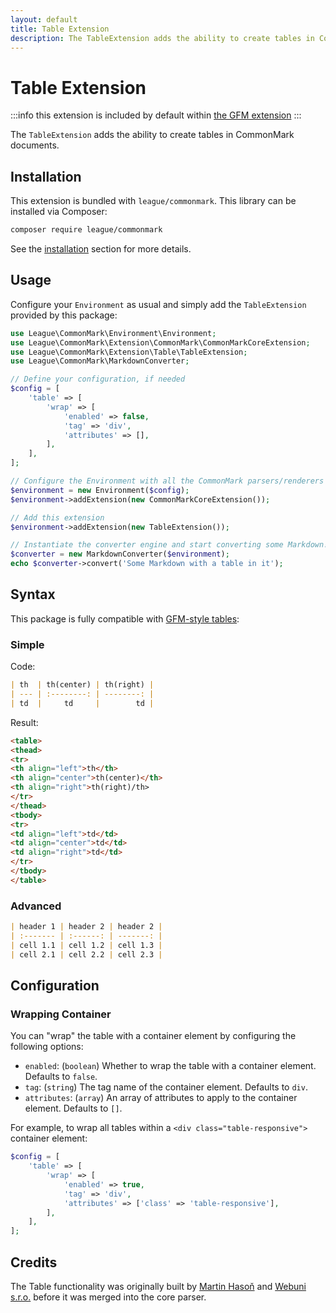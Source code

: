 ```yaml
---
layout: default
title: Table Extension
description: The TableExtension adds the ability to create tables in CommonMark documents
---
```


# Table Extension

:::info
 this extension is included by default within [the GFM extension](/extensions/github-flavored-markdown)
:::

The `TableExtension` adds the ability to create tables in CommonMark documents.

## Installation

This extension is bundled with `league/commonmark`. This library can be installed via Composer:

```bash
composer require league/commonmark
```

See the [installation](/installation) section for more details.

## Usage

Configure your `Environment` as usual and simply add the `TableExtension` provided by this package:

```php
use League\CommonMark\Environment\Environment;
use League\CommonMark\Extension\CommonMark\CommonMarkCoreExtension;
use League\CommonMark\Extension\Table\TableExtension;
use League\CommonMark\MarkdownConverter;

// Define your configuration, if needed
$config = [
    'table' => [
        'wrap' => [
            'enabled' => false,
            'tag' => 'div',
            'attributes' => [],
        ],
    ],
];

// Configure the Environment with all the CommonMark parsers/renderers
$environment = new Environment($config);
$environment->addExtension(new CommonMarkCoreExtension());

// Add this extension
$environment->addExtension(new TableExtension());

// Instantiate the converter engine and start converting some Markdown!
$converter = new MarkdownConverter($environment);
echo $converter->convert('Some Markdown with a table in it');
```

## Syntax

This package is fully compatible with [GFM-style tables](https://github.github.com/gfm/#tables-extension-):

### Simple

Code:

```markdown
| th  | th(center) | th(right) |
| --- | :--------: | --------: |
| td  |     td     |        td |
```

Result:

```html
<table>
<thead>
<tr>
<th align="left">th</th>
<th align="center">th(center)</th>
<th align="right">th(right)/th>
</tr>
</thead>
<tbody>
<tr>
<td align="left">td</td>
<td align="center">td</td>
<td align="right">td</td>
</tr>
</tbody>
</table>
```

### Advanced

```markdown
| header 1 | header 2 | header 2 |
| :------- | :------: | -------: |
| cell 1.1 | cell 1.2 | cell 1.3 |
| cell 2.1 | cell 2.2 | cell 2.3 |
```

## Configuration

### Wrapping Container

You can "wrap" the table with a container element by configuring the following options:

- `enabled`: (`boolean`) Whether to wrap the table with a container element. Defaults to `false`.
- `tag`: (`string`) The tag name of the container element. Defaults to `div`.
- `attributes`: (`array`) An array of attributes to apply to the container element. Defaults to `[]`.

For example, to wrap all tables within a `<div class="table-responsive">` container element:

```php
$config = [
    'table' => [
        'wrap' => [
            'enabled' => true,
            'tag' => 'div',
            'attributes' => ['class' => 'table-responsive'],
        ],
    ],
];
```

## Credits

The Table functionality was originally built by [Martin Hasoň](https://github.com/hason) and [Webuni s.r.o.](https://www.webuni.cz) before it was merged into the core parser.
